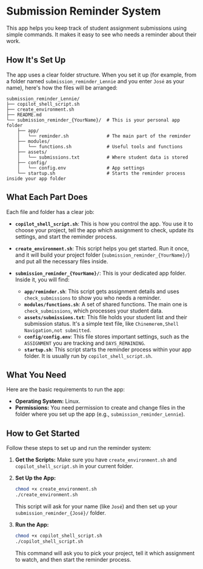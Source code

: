 # Submission Reminder System

This app helps you keep track of student assignment submissions using simple commands. It makes it easy to see who needs a reminder about their work.

## How It's Set Up

The app uses a clear folder structure. When you set it up (for example, from a folder named `submission_reminder_Lennie` and you enter `José` as your name), here's how the files will be arranged:

```
submission_reminder_Lennie/
├── copilot_shell_script.sh
├── create_environment.sh
├── README.md
└── submission_reminder_{YourName}/  # This is your personal app folder
    ├── app/
    │   └── reminder.sh              # The main part of the reminder
    ├── modules/
    │   └── functions.sh             # Useful tools and functions
    ├── assets/
    │   └── submissions.txt          # Where student data is stored
    ├── config/
    │   └── config.env               # App settings 
    └── startup.sh                   # Starts the reminder process inside your app folder
```

## What Each Part Does

Each file and folder has a clear job:

* **`copilot_shell_script.sh`**: This is how you control the app. You use it to choose your project, tell the app which assignment to check, update its settings, and start the reminder process.

* **`create_environment.sh`**: This script helps you get started. Run it once, and it will build your project folder (`submission_reminder_{YourName}/`) and put all the necessary files inside.

* **`submission_reminder_{YourName}/`**: This is your dedicated app folder. Inside it, you will find:
    * **`app/reminder.sh`**: This script gets assignment details and uses `check_submissions` to show you who needs a reminder.
    * **`modules/functions.sh`**: A set of shared functions. The main one is `check_submissions`, which processes your student data.
    * **`assets/submissions.txt`**: This file holds your student list and their submission status. It's a simple text file, like `Chinemerem,Shell Navigation,not submitted`.
    * **`config/config.env`**: This file stores important settings, such as the `ASSIGNMENT` you are tracking and `DAYS_REMAINING`.
    * **`startup.sh`**: This script starts the reminder process within your app folder. It is usually run by `copilot_shell_script.sh`.

## What You Need

Here are the basic requirements to run the app:

* **Operating System:** Linux.
* **Permissions:** You need permission to create and change files in the folder where you set up the app (e.g., `submission_reminder_Lennie`).

## How to Get Started

Follow these steps to set up and run the reminder system:

1.  **Get the Scripts:** Make sure you have `create_environment.sh` and `copilot_shell_script.sh` in your current folder.

2.  **Set Up the App:**
    ```bash
    chmod +x create_environment.sh
    ./create_environment.sh
    ```
    This script will ask for your name (like `José`) and then set up your `submission_reminder_{José}/` folder.

3.  **Run the App:**
    ```bash
    chmod +x copilot_shell_script.sh
    ./copilot_shell_script.sh
    ```
    This command will ask you to pick your project, tell it which assignment to watch, and then start the reminder process.
